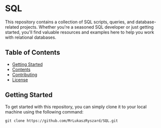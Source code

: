 # SQL

This repository contains a collection of SQL scripts, queries, and database-related projects. Whether you're a seasoned SQL developer or just getting started, you'll find valuable resources and examples here to help you work with relational databases.

## Table of Contents

- [Getting Started](#getting-started)
- [Contents](#contents)
- [Contributing](#contributing)
- [License](#license)

## Getting Started

To get started with this repository, you can simply clone it to your local machine using the following command:

```shell
git clone https://github.com/MrLukaszRyszard/SQL.git
